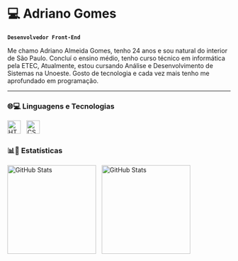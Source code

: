 # 💻 Adriano Gomes

**`Desenvolvedor Front-End`**

Me chamo Adriano Almeida Gomes, tenho 24 anos e sou natural do interior de São Paulo.
Concluí o ensino médio, tenho curso técnico em informática pela ETEC, Atualmente, estou cursando Análise e Desenvolvimento de Sistemas na Unoeste. Gosto de tecnologia e cada vez mais tenho me aprofundado em programação.

---

### 🌐💻 Linguagens e Tecnologias 

<img 
    align="left" 
    alt="HTML"
    title="HTML" 
    width="30px" 
    style="padding-right: 10px;" 
    src="https://cdn.jsdelivr.net/gh/devicons/devicon@latest/icons/html5/html5-original.svg" 
/>

<img 
    align="left" 
    alt="CSS" 
    title="CSS"
    width="30px" 
    style="padding-right: 10px;" 
    src="https://cdn.jsdelivr.net/gh/devicons/devicon@latest/icons/css3/css3-original.svg" 
/>


<br/>
<br/>

### 📊🚀 Estatísticas

<p>
  <img 
    align="left" 
    alt="GitHub Stats" 
    height="200" 
    style="padding-right: 10px;" 
    src="https://github-readme-stats.vercel.app/api?username=He-Dark&show_icons=true&theme=github_dark&include_all_commits=true&locale=pt-br" 
  />

<img 
      align="left" 
      alt="GitHub Stats" 
      height="200" 
      src="https://github-readme-stats.vercel.app/api/top-langs/?username=He-Dark&theme=github_dark&layout=compact&custom_title=Tecnologias&langs_count=3" 
  />

</p>

